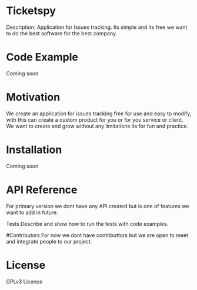 # Ticketspy
Description: Application for Issues tracking. Its simple and its free we want to do the best software for the best company.

# Code Example
Coming soon

# Motivation
We create an application for issues tracking free for use and easy to modify, with this can create a custom product for you or for you service or client. We want to create and grow without any limitations its for fun and practice.

# Installation
Coming soon

# API Reference
For primary version we dont have any API created but is one of features we want to add in future.

Tests
Describe and show how to run the tests with code examples.

#Contributors
For now we dont have contributtors but we are open to meet and integrate people to our project.

# License
GPLv3 Licence
